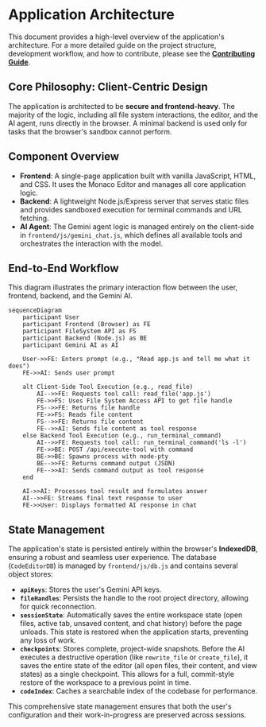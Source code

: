 # Application Architecture

This document provides a high-level overview of the application's architecture. For a more detailed guide on the project structure, development workflow, and how to contribute, please see the **[Contributing Guide](./CONTRIBUTING.md)**.

## Core Philosophy: Client-Centric Design

The application is architected to be **secure and frontend-heavy**. The majority of the logic, including all file system interactions, the editor, and the AI agent, runs directly in the browser. A minimal backend is used only for tasks that the browser's sandbox cannot perform.

## Component Overview

*   **Frontend**: A single-page application built with vanilla JavaScript, HTML, and CSS. It uses the Monaco Editor and manages all core application logic.
*   **Backend**: A lightweight Node.js/Express server that serves static files and provides sandboxed execution for terminal commands and URL fetching.
*   **AI Agent**: The Gemini agent logic is managed entirely on the client-side in `frontend/js/gemini_chat.js`, which defines all available tools and orchestrates the interaction with the model.

## End-to-End Workflow

This diagram illustrates the primary interaction flow between the user, frontend, backend, and the Gemini AI.

```mermaid
sequenceDiagram
    participant User
    participant Frontend (Browser) as FE
    participant FileSystem API as FS
    participant Backend (Node.js) as BE
    participant Gemini AI as AI

    User->>FE: Enters prompt (e.g., "Read app.js and tell me what it does")
    FE->>AI: Sends user prompt

    alt Client-Side Tool Execution (e.g., read_file)
        AI-->>FE: Requests tool call: read_file('app.js')
        FE->>FS: Uses File System Access API to get file handle
        FS-->>FE: Returns file handle
        FE->>FS: Reads file content
        FS-->>FE: Returns file content
        FE-->>AI: Sends file content as tool response
    else Backend Tool Execution (e.g., run_terminal_command)
        AI-->>FE: Requests tool call: run_terminal_command('ls -l')
        FE->>BE: POST /api/execute-tool with command
        BE->>BE: Spawns process with node-pty
        BE-->>FE: Returns command output (JSON)
        FE-->>AI: Sends command output as tool response
    end

    AI->>AI: Processes tool result and formulates answer
    AI-->>FE: Streams final text response to user
    FE->>User: Displays formatted AI response in chat
```

## State Management

The application's state is persisted entirely within the browser's **IndexedDB**, ensuring a robust and seamless user experience. The database (`CodeEditorDB`) is managed by `frontend/js/db.js` and contains several object stores:

*   **`apiKeys`**: Stores the user's Gemini API keys.
*   **`fileHandles`**: Persists the handle to the root project directory, allowing for quick reconnection.
*   **`sessionState`**: Automatically saves the entire workspace state (open files, active tab, unsaved content, and chat history) before the page unloads. This state is restored when the application starts, preventing any loss of work.
*   **`checkpoints`**: Stores complete, project-wide snapshots. Before the AI executes a destructive operation (like `rewrite_file` or `create_file`), it saves the entire state of the editor (all open files, their content, and view states) as a single checkpoint. This allows for a full, commit-style restore of the workspace to a previous point in time.
*   **`codeIndex`**: Caches a searchable index of the codebase for performance.

This comprehensive state management ensures that both the user's configuration and their work-in-progress are preserved across sessions.
